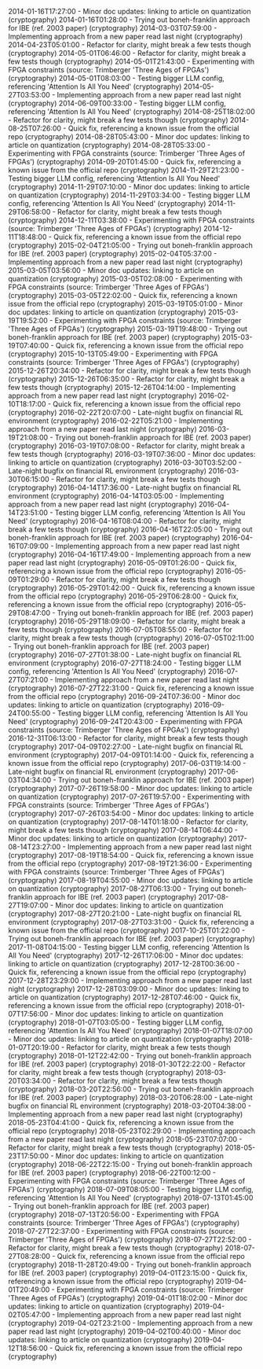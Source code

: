 2014-01-16T17:27:00 - Minor doc updates: linking to article on quantization (cryptography)
2014-01-16T01:28:00 - Trying out boneh-franklin approach for IBE (ref. 2003 paper) (cryptography)
2014-03-03T07:59:00 - Implementing approach from a new paper read last night (cryptography)
2014-04-23T05:01:00 - Refactor for clarity, might break a few tests though (cryptography)
2014-05-01T06:46:00 - Refactor for clarity, might break a few tests though (cryptography)
2014-05-01T21:43:00 - Experimenting with FPGA constraints (source: Trimberger 'Three Ages of FPGAs') (cryptography)
2014-05-01T08:03:00 - Testing bigger LLM config, referencing 'Attention Is All You Need' (cryptography)
2014-05-27T03:53:00 - Implementing approach from a new paper read last night (cryptography)
2014-06-09T00:33:00 - Testing bigger LLM config, referencing 'Attention Is All You Need' (cryptography)
2014-08-25T18:02:00 - Refactor for clarity, might break a few tests though (cryptography)
2014-08-25T07:26:00 - Quick fix, referencing a known issue from the official repo (cryptography)
2014-08-28T05:43:00 - Minor doc updates: linking to article on quantization (cryptography)
2014-08-28T05:33:00 - Experimenting with FPGA constraints (source: Trimberger 'Three Ages of FPGAs') (cryptography)
2014-09-20T01:45:00 - Quick fix, referencing a known issue from the official repo (cryptography)
2014-11-29T21:23:00 - Testing bigger LLM config, referencing 'Attention Is All You Need' (cryptography)
2014-11-29T07:10:00 - Minor doc updates: linking to article on quantization (cryptography)
2014-11-29T03:34:00 - Testing bigger LLM config, referencing 'Attention Is All You Need' (cryptography)
2014-11-29T06:58:00 - Refactor for clarity, might break a few tests though (cryptography)
2014-12-11T03:38:00 - Experimenting with FPGA constraints (source: Trimberger 'Three Ages of FPGAs') (cryptography)
2014-12-11T18:48:00 - Quick fix, referencing a known issue from the official repo (cryptography)
2015-02-04T21:05:00 - Trying out boneh-franklin approach for IBE (ref. 2003 paper) (cryptography)
2015-02-04T05:37:00 - Implementing approach from a new paper read last night (cryptography)
2015-03-05T03:56:00 - Minor doc updates: linking to article on quantization (cryptography)
2015-03-05T02:08:00 - Experimenting with FPGA constraints (source: Trimberger 'Three Ages of FPGAs') (cryptography)
2015-03-05T22:02:00 - Quick fix, referencing a known issue from the official repo (cryptography)
2015-03-19T05:01:00 - Minor doc updates: linking to article on quantization (cryptography)
2015-03-19T19:52:00 - Experimenting with FPGA constraints (source: Trimberger 'Three Ages of FPGAs') (cryptography)
2015-03-19T19:48:00 - Trying out boneh-franklin approach for IBE (ref. 2003 paper) (cryptography)
2015-03-19T07:40:00 - Quick fix, referencing a known issue from the official repo (cryptography)
2015-10-13T05:49:00 - Experimenting with FPGA constraints (source: Trimberger 'Three Ages of FPGAs') (cryptography)
2015-12-26T20:34:00 - Refactor for clarity, might break a few tests though (cryptography)
2015-12-26T06:35:00 - Refactor for clarity, might break a few tests though (cryptography)
2015-12-26T04:14:00 - Implementing approach from a new paper read last night (cryptography)
2016-02-10T18:17:00 - Quick fix, referencing a known issue from the official repo (cryptography)
2016-02-22T20:07:00 - Late-night bugfix on financial RL environment (cryptography)
2016-02-22T05:21:00 - Implementing approach from a new paper read last night (cryptography)
2016-03-19T21:08:00 - Trying out boneh-franklin approach for IBE (ref. 2003 paper) (cryptography)
2016-03-19T07:08:00 - Refactor for clarity, might break a few tests though (cryptography)
2016-03-19T07:36:00 - Minor doc updates: linking to article on quantization (cryptography)
2016-03-30T03:52:00 - Late-night bugfix on financial RL environment (cryptography)
2016-03-30T06:15:00 - Refactor for clarity, might break a few tests though (cryptography)
2016-04-14T17:36:00 - Late-night bugfix on financial RL environment (cryptography)
2016-04-14T03:05:00 - Implementing approach from a new paper read last night (cryptography)
2016-04-14T23:51:00 - Testing bigger LLM config, referencing 'Attention Is All You Need' (cryptography)
2016-04-16T08:04:00 - Refactor for clarity, might break a few tests though (cryptography)
2016-04-16T22:05:00 - Trying out boneh-franklin approach for IBE (ref. 2003 paper) (cryptography)
2016-04-16T07:09:00 - Implementing approach from a new paper read last night (cryptography)
2016-04-16T17:49:00 - Implementing approach from a new paper read last night (cryptography)
2016-05-09T01:26:00 - Quick fix, referencing a known issue from the official repo (cryptography)
2016-05-09T01:29:00 - Refactor for clarity, might break a few tests though (cryptography)
2016-05-29T01:42:00 - Quick fix, referencing a known issue from the official repo (cryptography)
2016-05-29T06:28:00 - Quick fix, referencing a known issue from the official repo (cryptography)
2016-05-29T08:47:00 - Trying out boneh-franklin approach for IBE (ref. 2003 paper) (cryptography)
2016-05-29T18:09:00 - Refactor for clarity, might break a few tests though (cryptography)
2016-07-05T08:55:00 - Refactor for clarity, might break a few tests though (cryptography)
2016-07-05T02:11:00 - Trying out boneh-franklin approach for IBE (ref. 2003 paper) (cryptography)
2016-07-27T01:38:00 - Late-night bugfix on financial RL environment (cryptography)
2016-07-27T18:24:00 - Testing bigger LLM config, referencing 'Attention Is All You Need' (cryptography)
2016-07-27T07:21:00 - Implementing approach from a new paper read last night (cryptography)
2016-07-27T22:31:00 - Quick fix, referencing a known issue from the official repo (cryptography)
2016-09-24T07:36:00 - Minor doc updates: linking to article on quantization (cryptography)
2016-09-24T00:55:00 - Testing bigger LLM config, referencing 'Attention Is All You Need' (cryptography)
2016-09-24T20:43:00 - Experimenting with FPGA constraints (source: Trimberger 'Three Ages of FPGAs') (cryptography)
2016-12-31T06:13:00 - Refactor for clarity, might break a few tests though (cryptography)
2017-04-09T02:27:00 - Late-night bugfix on financial RL environment (cryptography)
2017-04-09T01:14:00 - Quick fix, referencing a known issue from the official repo (cryptography)
2017-06-03T19:14:00 - Late-night bugfix on financial RL environment (cryptography)
2017-06-03T04:34:00 - Trying out boneh-franklin approach for IBE (ref. 2003 paper) (cryptography)
2017-07-26T19:58:00 - Minor doc updates: linking to article on quantization (cryptography)
2017-07-26T19:57:00 - Experimenting with FPGA constraints (source: Trimberger 'Three Ages of FPGAs') (cryptography)
2017-07-26T03:54:00 - Minor doc updates: linking to article on quantization (cryptography)
2017-08-14T01:18:00 - Refactor for clarity, might break a few tests though (cryptography)
2017-08-14T06:44:00 - Minor doc updates: linking to article on quantization (cryptography)
2017-08-14T23:27:00 - Implementing approach from a new paper read last night (cryptography)
2017-08-19T18:54:00 - Quick fix, referencing a known issue from the official repo (cryptography)
2017-08-19T21:36:00 - Experimenting with FPGA constraints (source: Trimberger 'Three Ages of FPGAs') (cryptography)
2017-08-19T04:55:00 - Minor doc updates: linking to article on quantization (cryptography)
2017-08-27T06:13:00 - Trying out boneh-franklin approach for IBE (ref. 2003 paper) (cryptography)
2017-08-27T19:07:00 - Minor doc updates: linking to article on quantization (cryptography)
2017-08-27T20:21:00 - Late-night bugfix on financial RL environment (cryptography)
2017-08-27T03:31:00 - Quick fix, referencing a known issue from the official repo (cryptography)
2017-10-25T01:22:00 - Trying out boneh-franklin approach for IBE (ref. 2003 paper) (cryptography)
2017-11-08T04:15:00 - Testing bigger LLM config, referencing 'Attention Is All You Need' (cryptography)
2017-12-26T17:06:00 - Minor doc updates: linking to article on quantization (cryptography)
2017-12-28T00:36:00 - Quick fix, referencing a known issue from the official repo (cryptography)
2017-12-28T23:29:00 - Implementing approach from a new paper read last night (cryptography)
2017-12-28T03:09:00 - Minor doc updates: linking to article on quantization (cryptography)
2017-12-28T07:46:00 - Quick fix, referencing a known issue from the official repo (cryptography)
2018-01-07T17:56:00 - Minor doc updates: linking to article on quantization (cryptography)
2018-01-07T03:05:00 - Testing bigger LLM config, referencing 'Attention Is All You Need' (cryptography)
2018-01-07T18:07:00 - Minor doc updates: linking to article on quantization (cryptography)
2018-01-07T20:19:00 - Refactor for clarity, might break a few tests though (cryptography)
2018-01-12T22:42:00 - Trying out boneh-franklin approach for IBE (ref. 2003 paper) (cryptography)
2018-01-30T22:22:00 - Refactor for clarity, might break a few tests though (cryptography)
2018-03-20T03:34:00 - Refactor for clarity, might break a few tests though (cryptography)
2018-03-20T22:56:00 - Trying out boneh-franklin approach for IBE (ref. 2003 paper) (cryptography)
2018-03-20T06:28:00 - Late-night bugfix on financial RL environment (cryptography)
2018-03-20T04:38:00 - Implementing approach from a new paper read last night (cryptography)
2018-05-23T04:41:00 - Quick fix, referencing a known issue from the official repo (cryptography)
2018-05-23T02:29:00 - Implementing approach from a new paper read last night (cryptography)
2018-05-23T07:07:00 - Refactor for clarity, might break a few tests though (cryptography)
2018-05-23T17:50:00 - Minor doc updates: linking to article on quantization (cryptography)
2018-06-22T22:15:00 - Trying out boneh-franklin approach for IBE (ref. 2003 paper) (cryptography)
2018-06-22T00:12:00 - Experimenting with FPGA constraints (source: Trimberger 'Three Ages of FPGAs') (cryptography)
2018-07-09T08:05:00 - Testing bigger LLM config, referencing 'Attention Is All You Need' (cryptography)
2018-07-13T01:45:00 - Trying out boneh-franklin approach for IBE (ref. 2003 paper) (cryptography)
2018-07-13T20:56:00 - Experimenting with FPGA constraints (source: Trimberger 'Three Ages of FPGAs') (cryptography)
2018-07-27T22:37:00 - Experimenting with FPGA constraints (source: Trimberger 'Three Ages of FPGAs') (cryptography)
2018-07-27T22:52:00 - Refactor for clarity, might break a few tests though (cryptography)
2018-07-27T08:28:00 - Quick fix, referencing a known issue from the official repo (cryptography)
2018-11-28T20:49:00 - Trying out boneh-franklin approach for IBE (ref. 2003 paper) (cryptography)
2019-04-01T23:15:00 - Quick fix, referencing a known issue from the official repo (cryptography)
2019-04-01T20:49:00 - Experimenting with FPGA constraints (source: Trimberger 'Three Ages of FPGAs') (cryptography)
2019-04-01T18:02:00 - Minor doc updates: linking to article on quantization (cryptography)
2019-04-02T05:47:00 - Implementing approach from a new paper read last night (cryptography)
2019-04-02T23:21:00 - Implementing approach from a new paper read last night (cryptography)
2019-04-02T00:40:00 - Minor doc updates: linking to article on quantization (cryptography)
2019-04-12T18:56:00 - Quick fix, referencing a known issue from the official repo (cryptography)

